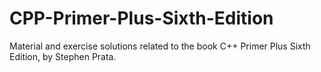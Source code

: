 # CPP-Primer-Plus-Sixth-Edition
Material and exercise solutions related to the book C++ Primer Plus Sixth Edition, by Stephen Prata. 
